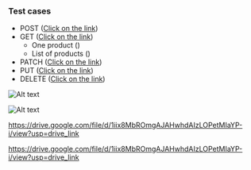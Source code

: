 <h3>Test cases</h3>

- POST (<a href="https://docs.google.com/spreadsheets/d/1qAghAXd42VRjDDjb_343w_MshrW0Zl_y/edit?usp=drive_link">Click on the link</a>)  
- GET (<a href="https://docs.google.com/spreadsheets/d/1qAghAXd42VRjDDjb_343w_MshrW0Zl_y/edit?usp=drive_link">Click on the link</a>)
  - One product ()
  - List of products ()
- PATCH (<a href="https://docs.google.com/spreadsheets/d/1qAghAXd42VRjDDjb_343w_MshrW0Zl_y/edit?usp=drive_link">Click on the link</a>)  
- PUT (<a href="https://docs.google.com/spreadsheets/d/1qAghAXd42VRjDDjb_343w_MshrW0Zl_y/edit?usp=drive_link">Click on the link</a>)
- DELETE (<a href="https://docs.google.com/spreadsheets/d/1qAghAXd42VRjDDjb_343w_MshrW0Zl_y/edit?usp=drive_link">Click on the link</a>)

![Alt text](https://drive.google.com/file/d/1iix8MbROmgAJAHwhdAIzLOPetMIaYP-i/view?usp=drive_link)

![Alt text](https://drive.google.com/file/d/1iix8MbROmgAJAHwhdAIzLOPetMIaYP-i/view?usp=drive_link)


https://drive.google.com/file/d/1iix8MbROmgAJAHwhdAIzLOPetMIaYP-i/view?usp=drive_link

https://drive.google.com/file/d/1iix8MbROmgAJAHwhdAIzLOPetMIaYP-i/view?usp=drive_link
